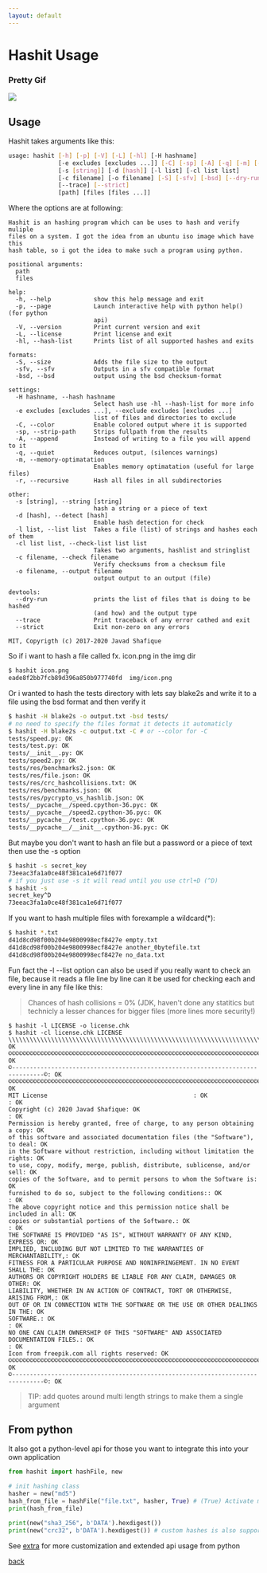 ```yaml
---
layout: default
---
```

# Hashit Usage

### Pretty Gif
![](https://raw.githubusercontent.com/cjavad/hashit/master/img/demo.gif)

## Usage
Hashit takes arguments like this:
```bash
usage: hashit [-h] [-p] [-V] [-L] [-hl] [-H hashname]
              [-e excludes [excludes ...]] [-C] [-sp] [-A] [-q] [-m] [-r]
              [-s [string]] [-d [hash]] [-l list] [-cl list list]
              [-c filename] [-o filename] [-S] [-sfv] [-bsd] [--dry-run]
              [--trace] [--strict]
              [path] [files [files ...]]
```

Where the options are at following:

[//]: # (Nicely generated by argparse)

```
Hashit is an hashing program which can be uses to hash and verify muliple
files on a system. I got the idea from an ubuntu iso image which have this
hash table, so i got the idea to make such a program using python.

positional arguments:
  path
  files

help:
  -h, --help            show this help message and exit
  -p, --page            Launch interactive help with python help() (for python
                        api)
  -V, --version         Print current version and exit
  -L, --license         Print license and exit
  -hl, --hash-list      Prints list of all supported hashes and exits

formats:
  -S, --size            Adds the file size to the output
  -sfv, --sfv           Outputs in a sfv compatible format
  -bsd, --bsd           output using the bsd checksum-format

settings:
  -H hashname, --hash hashname
                        Select hash use -hl --hash-list for more info
  -e excludes [excludes ...], --exclude excludes [excludes ...]
                        list of files and directories to exclude
  -C, --color           Enable colored output where it is supported
  -sp, --strip-path     Strips fullpath from the results
  -A, --append          Instead of writing to a file you will append to it
  -q, --quiet           Reduces output, (silences warnings)
  -m, --memory-optimatation
                        Enables memory optimatation (useful for large files)
  -r, --recursive       Hash all files in all subdirectories

other:
  -s [string], --string [string]
                        hash a string or a piece of text
  -d [hash], --detect [hash]
                        Enable hash detection for check
  -l list, --list list  Takes a file (list) of strings and hashes each of them
  -cl list list, --check-list list list
                        Takes two arguments, hashlist and stringlist
  -c filename, --check filename
                        Verify checksums from a checksum file
  -o filename, --output filename
                        output output to an output (file)

devtools:
  --dry-run             prints the list of files that is doing to be hashed
                        (and how) and the output type
  --trace               Print traceback of any error cathed and exit
  --strict              Exit non-zero on any errors

MIT, Copyrigth (c) 2017-2020 Javad Shafique
```

So if i want to hash a file called fx. icon.png in the img dir
```bash
$ hashit icon.png
eade8f2bb7fcb89d396a850b977740fd  img/icon.png
```

Or i wanted to hash the tests directory with lets say blake2s and write it to a file using the bsd format and then verify it
```bash
$ hashit -H blake2s -o output.txt -bsd tests/
# no need to specify the files format it detects it automaticly
$ hashit -H blake2s -c output.txt -C # or --color for -C
tests/speed.py: OK
tests/test.py: OK
tests/__init__.py: OK
tests/speed2.py: OK
tests/res/benchmarks2.json: OK
tests/res/file.json: OK
tests/res/crc_hashcollisions.txt: OK
tests/res/benchmarks.json: OK
tests/res/pycrypto_vs_hashlib.json: OK
tests/__pycache__/speed.cpython-36.pyc: OK
tests/__pycache__/speed2.cpython-36.pyc: OK
tests/__pycache__/test.cpython-36.pyc: OK
tests/__pycache__/__init__.cpython-36.pyc: OK
```

But maybe you don't want to hash an file but a password or a piece of text then use the -s option
```bash
$ hashit -s secret_key
73eeac3fa1a0ce48f381ca1e6d71f077
# if you just use -s it will read until you use ctrl+D (^D) 
$ hashit -s
secret_key^D
73eeac3fa1a0ce48f381ca1e6d71f077
```
If you want to hash multiple files with forexample a wildcard(*):
```bash
$ hashit *.txt
d41d8cd98f00b204e9800998ecf8427e empty.txt
d41d8cd98f00b204e9800998ecf8427e another_0bytefile.txt
d41d8cd98f00b204e9800998ecf8427e no_data.txt
```

Fun fact the -l --list option can also be used if you really want to check an file, because it
reads a file line by line can it be used for checking each and every line in any file like this:

> Chances of hash collisions = 0% (JDK, haven't done any statitics but
> technicly a lesser chances for bigger files (more lines more security!)

```
$ hashit -l LICENSE -o license.chk
$ hashit -cl license.chk LICENSE
\\\\\\\\\\\\\\\\\\\\\\\\\\\\\\\\\\\\\\\\\\\\\\\\\\\\\\\\\\\\\\\\\\\\\\\\\\\\\\\\\: OK
©©©©©©©©©©©©©©©©©©©©©©©©©©©©©©©©©©©©©©©©©©©©©©©©©©©©©©©©©©©©©©©©©©©©©©©©©©©©©©©©©: OK
©-------------------------------------------------------------------------------©: OK
©©©©©©©©©©©©©©©©©©©©©©©©©©©©©©©©©©©©©©©©©©©©©©©©©©©©©©©©©©©©©©©©©©©©©©©©©©©©©©©©©: OK
MIT License                                         : OK
: OK
Copyright (c) 2020 Javad Shafique: OK
: OK
Permission is hereby granted, free of charge, to any person obtaining a copy: OK
of this software and associated documentation files (the "Software"), to deal: OK
in the Software without restriction, including without limitation the rights: OK
to use, copy, modify, merge, publish, distribute, sublicense, and/or sell: OK
copies of the Software, and to permit persons to whom the Software is: OK
furnished to do so, subject to the following conditions:: OK
: OK
The above copyright notice and this permission notice shall be included in all: OK
copies or substantial portions of the Software.: OK
: OK
THE SOFTWARE IS PROVIDED "AS IS", WITHOUT WARRANTY OF ANY KIND, EXPRESS OR: OK
IMPLIED, INCLUDING BUT NOT LIMITED TO THE WARRANTIES OF MERCHANTABILITY,: OK
FITNESS FOR A PARTICULAR PURPOSE AND NONINFRINGEMENT. IN NO EVENT SHALL THE: OK
AUTHORS OR COPYRIGHT HOLDERS BE LIABLE FOR ANY CLAIM, DAMAGES OR OTHER: OK
LIABILITY, WHETHER IN AN ACTION OF CONTRACT, TORT OR OTHERWISE, ARISING FROM,: OK
OUT OF OR IN CONNECTION WITH THE SOFTWARE OR THE USE OR OTHER DEALINGS IN THE: OK
SOFTWARE.: OK
: OK
NO ONE CAN CLAIM OWNERSHIP OF THIS "SOFTWARE" AND ASSOCIATED DOCUMENTATION FILES.: OK
: OK
Icon from freepik.com all rights reserved: OK
©©©©©©©©©©©©©©©©©©©©©©©©©©©©©©©©©©©©©©©©©©©©©©©©©©©©©©©©©©©©©©©©©©©©©©©©©©©©©©©©©: OK
©-------------------------------------------------------------------------------©: OK
```


> TIP: add quotes around multi length strings to make them a single argument

## From python
It also got a python-level api for those you want to integrate this into your own application
```py
from hashit import hashFile, new

# init hashing class
hasher = new("md5")
hash_from_file = hashFile("file.txt", hasher, True) # (True) Activate memory optimatation, faster for larger files
print(hash_from_file)

print(new("sha3_256", b'DATA').hexdigest())
print(new("crc32", b'DATA').hexdigest()) # custom hashes is also supported
```
See [extra](extra.md) for more customization and extended api usage from python


[back](index.md)

